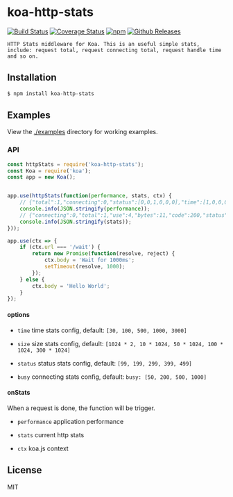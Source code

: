 # koa-http-stats

[![Build Status](https://travis-ci.org/vicanso/koa-http-stats.svg?style=flat-square)](https://travis-ci.org/vicanso/koa-http-stats)
[![Coverage Status](https://img.shields.io/coveralls/vicanso/koa-http-stats/master.svg?style=flat)](https://coveralls.io/r/vicanso/koa-http-stats?branch=master)
[![npm](http://img.shields.io/npm/v/koa-http-stats.svg?style=flat-square)](https://www.npmjs.org/package/koa-http-stats)
[![Github Releases](https://img.shields.io/npm/dm/koa-http-stats.svg?style=flat-square)](https://github.com/vicanso/koa-http-stats)

	
	HTTP Stats middleware for Koa. This is an useful simple stats, include: request total, request connecting total, request handle time and so on.

## Installation

```js
$ npm install koa-http-stats
```

## Examples

  View the [./examples](examples) directory for working examples.


### API

```js
const httpStats = require('koa-http-stats');
const Koa = require('koa');
const app = new Koa();


app.use(httpStats(function(performance, stats, ctx) {
	// {"total":1,"connecting":0,"status":[0,0,1,0,0,0],"time":[1,0,0,0,0,0],"size":[1,0,0,0,0,0],"busy":[1,0,0,0,0]}
	console.info(JSON.stringify(performance));
	// {"connecting":0,"total":1,"use":4,"bytes":11,"code":200,"status":2,"spdy":0,"size":0,"busy":0}
	console.info(JSON.stringify(stats));
}));

app.use(ctx => {
	if (ctx.url === '/wait') {
		return new Promise(function(resolve, reject) {
			ctx.body = 'Wait for 1000ms';
			setTimeout(resolve, 1000);
		});
	} else {
		ctx.body = 'Hello World';
	}
});

```

#### options

- `time` time stats config, default: `[30, 100, 500, 1000, 3000]`

- `size` size stats config, default: `[1024 * 2, 10 * 1024, 50 * 1024, 100 * 1024, 300 * 1024]`

- `status` status stats config, default: `[99, 199, 299, 399, 499]`

- `busy` connecting stats config, default: `busy: [50, 200, 500, 1000]`

#### onStats

When a request is done, the function will be trigger. 

- `performance` application performance

- `stats` current http stats

- `ctx` koa.js context


## License

MIT
